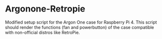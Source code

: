 # Argonone-Retropie
Modified setup script for the Argon One case for Raspberry Pi 4. This script should render the functions (fan and powerbutton) of the case compatible with non-official distros like RetroPie.
